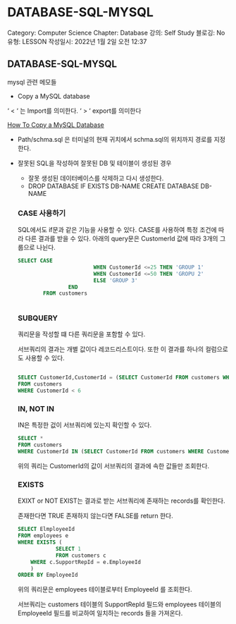 # DATABASE-SQL-MYSQL

Category: Computer Science
Chapter: Database
강의: Self Study
블로깅: No
유형: LESSON
작성일시: 2022년 1월 2일 오전 12:37

## DATABASE-SQL-MYSQL

mysql 관련 메모들

- Copy a MySQL database

 ‘ < ‘ 는 Import를 의미한다.  ‘ > ‘ export를 의미한다

[How To Copy a MySQL Database](https://www.mysqltutorial.org/mysql-copy-database/)

- Path/schma.sql 은 터미널의 현재 귀치에서 schma.sql의 위치까지 경로를 지정한다.
- 잘못된 SQL을 작성하여 잘못된 DB 및 테이블이 생성된 경우
    - 잘못 생성된 데이터베이스를 삭제하고 다시 생성한다.
    - DROP DATABASE IF EXISTS DB-NAME CREATE DATABASE DB-NAME
    
    ### CASE 사용하기
    
    SQL에서도 if문과 같은 기능을 사용할 수 있다. CASE를 사용하여 특정 조건에 따라 다른 결과를 받을 수 있다.  아래의 query문은 CustomerId 값에 따라 3개의 그룹으로 나뉜다. 
    
    ```sql
    SELECT CASE
    						WHEN CustomerId <=25 THEN 'GROUP 1'
    						WHEN CustomerId <=50 THEN 'GROPU 2'
    						ELSE 'GROUP 3'
    				END
    		FROM customers
    						
    ```
    
    ### SUBQUERY
    
    쿼리문을 작성할 떄 다른 쿼리문을 포함할 수 있다. 
    
    서브쿼리의 결과는 개별 값이다 레코드리스트이다. 또한 이 결과를 하나의 컬럼으로도 사용할 수 있다.
    
    ```sql
    
    SELECT CustomerId,CustomerId = (SELECT CustomerId FROM customers WHERE CustomerId = 2)
    FROM customers
    WHERE CustomerId < 6
    ```
    
    ### IN, NOT IN
    
    IN은 특정한 겂이 서브쿼리에 있는지 확인할 수 있다. 
    
    ```sql
    SELECT *
    FROM customers
    WHERE CustomerId IN (SELECT CustomerId FROM customers WHERE CustomerId < 10)
    ```
    
    위의 쿼리는 CustomerId의 값이 서브쿼리의 결과에 속한 값들만 조회한다.
    
    ### EXISTS
    
    EXIXT or NOT EXIST는 결과로 받는 서브쿼리에 존재하는 records를 확인한다.
    
    존재한다면 TRUE 존재하지 않는다면 FALSE를 return 한다.
    
    ```sql
    SELECT ElmployeeId
    FROM employees e
    WHERE EXISTS (
    			SELECT 1
    			FROM customers c
    	WHERE c.SupportRepId = e.EmployeeId
    	)
    ORDER BY EmployeeId
    ```
    
    위의 쿼리문은 employees 테이블로부터 EmployeeId 를 조회한다.
    
    서브쿼리는 customers 테이블의 SupportRepId 필드와 employees 테이블의 EmployeeId 필드를 비교하여 일치하는 records 들을 가져온다.